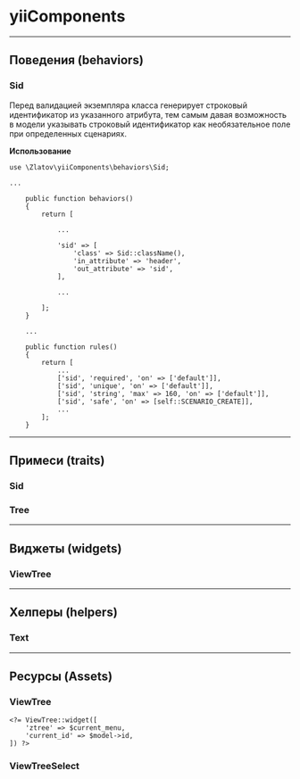 # yiiComponents
***
## Поведения (behaviors)
### Sid
Перед валидацией экземпляра класса генерирует строковый идентификатор из указанного атрибута, тем самым давая возможность в модели указывать строковый идентификатор как необязательное поле при определенных сценариях.

__Использование__
```
use \Zlatov\yiiComponents\behaviors\Sid;

...

    public function behaviors()
    {
        return [

            ...

            'sid' => [
                'class' => Sid::className(),
                'in_attribute' => 'header',
                'out_attribute' => 'sid',
            ],

            ...

        ];
    }
    
    ...

    public function rules()
    {
        return [
            ...
            ['sid', 'required', 'on' => ['default']],
            ['sid', 'unique', 'on' => ['default']],
            ['sid', 'string', 'max' => 160, 'on' => ['default']],
            ['sid', 'safe', 'on' => [self::SCENARIO_CREATE]],
            ...
        ];
    }
```
***
## Примеси (traits)
### Sid
### Tree
***
## Виджеты (widgets)
### ViewTree
***
## Хелперы (helpers)
### Text
***
## Ресурсы (Assets)
### ViewTree
```
<?= ViewTree::widget([
	'ztree' => $current_menu,
	'current_id' => $model->id,
]) ?>
```
### ViewTreeSelect